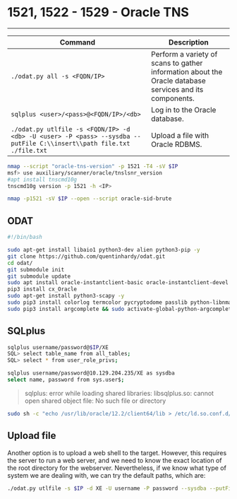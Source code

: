 # 1521, 1522 - 1529 - Oracle TNS

***

| **Command**                                                                                                          | **Description**                                                                                         |
| -------------------------------------------------------------------------------------------------------------------- | ------------------------------------------------------------------------------------------------------- |
| `./odat.py all -s <FQDN/IP>`                                                                                         | Perform a variety of scans to gather information about the Oracle database services and its components. |
| `sqlplus <user>/<pass>@<FQDN/IP>/<db>`                                                                               | Log in to the Oracle database.                                                                          |
| `./odat.py utlfile -s <FQDN/IP> -d <db> -U <user> -P <pass> --sysdba --putFile C:\\insert\\path file.txt ./file.txt` | Upload a file with Oracle RDBMS.                                                                        |

```bash
nmap --script "oracle-tns-version" -p 1521 -T4 -sV $IP
msf> use auxiliary/scanner/oracle/tnslsnr_version
#apt install tnscmd10g
tnscmd10g version -p 1521 -h <IP>
```

```bash
nmap -p1521 -sV $IP --open --script oracle-sid-brute
```

## ODAT

```bash
#!/bin/bash

sudo apt-get install libaio1 python3-dev alien python3-pip -y
git clone https://github.com/quentinhardy/odat.git
cd odat/
git submodule init
git submodule update
sudo apt install oracle-instantclient-basic oracle-instantclient-devel oracle-instantclient-sqlplus -y
pip3 install cx_Oracle
sudo apt-get install python3-scapy -y
sudo pip3 install colorlog termcolor pycryptodome passlib python-libnmap
sudo pip3 install argcomplete && sudo activate-global-python-argcomplete
```

## SQLplus

```bash
sqlplus username/password@$IP/XE
SQL> select table_name from all_tables;
SQL> select * from user_role_privs;

sqlplus username/password@10.129.204.235/XE as sysdba
select name, password from sys.user$;
```

> sqlplus: error while loading shared libraries: libsqlplus.so: cannot open shared object file: No such file or directory

```bash
sudo sh -c "echo /usr/lib/oracle/12.2/client64/lib > /etc/ld.so.conf.d/oracle-instantclient.conf";sudo ldconfig
```

## Upload file

Another option is to upload a web shell to the target. However, this requires the server to run a web server, and we need to know the exact location of the root directory for the webserver. Nevertheless, if we know what type of system we are dealing with, we can try the default paths, which are:

```bash
./odat.py utlfile -s $IP -d XE -U username -P password --sysdba --putFile C:\\inetpub\\wwwroot testing.txt ./testing.txt
```
